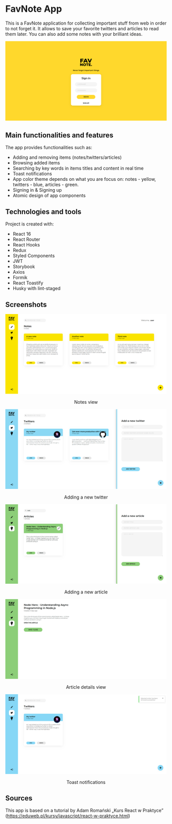 # FavNote App

This is a FavNote application for collecting important stuff from web in order to not forget it. It allows to save your favorite twitters and articles to read them later. You can also add some notes with your brilliant ideas.

![Sing-in view](./screenshots/fv5.png)

## Main functionalities and features

The app provides functionalities such as:

- Adding and removing items (notes/twitters/articles)
- Browsing added items
- Searching by key words in items titles and content in real time
- Toast notifications
- App color theme depends on what you are focus on: notes - yellow, twitters - blue, articles - green.
- Signing in & Signing up
- Atomic design of app components

## Technologies and tools

Project is created with:

- React 16
- React Router
- React Hooks
- Redux
- Styled Components
- JWT
- Storybook
- Axios
- Formik
- React Toastify
- Husky with lint-staged

## Screenshots

![](./screenshots/fv1.png)

<p align="center">Notes view</p>

![](./screenshots/fv2.png)

<p align="center">Adding a new twitter</p>

![](./screenshots/fv4.png)

<p align="center">Adding a new article</p>

![](./screenshots/fv3.png)

<p align="center">Article details view</p>

![](./screenshots/fv0.png)

<p align="center">Toast notifications</p>

## Sources

This app is based on a tutorial by Adam Romański „Kurs React w Praktyce” (https://eduweb.pl/kursy/javascript/react-w-praktyce.html)
